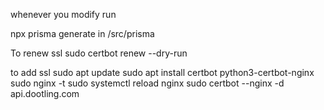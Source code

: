 whenever you modify run

npx prisma generate in /src/prisma

To renew ssl
sudo certbot renew --dry-run

to add ssl
sudo apt update
sudo apt install certbot python3-certbot-nginx
sudo nginx -t
sudo systemctl reload nginx
sudo certbot --nginx -d api.dootling.com
